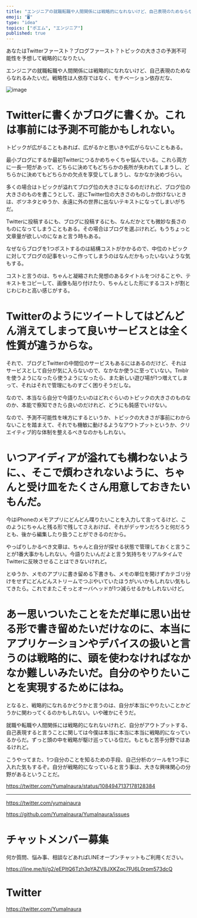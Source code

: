 ```yaml
---
title: "エンジニアの就職転職や人間関係には戦略的になれないけど、自己表現のためならなれるみたいだ。戦略性は人依存ではなく、モチベーション依存だな、"
emoji: "🖥"
type: "idea"
topics: ["ポエム", "エンジニア"]
published: true
---
```


あなたはTwitterファースト？ブログファースト？トピックの大きさの予測不可能性を予想して戦略的になりたい。

エンジニアの就職転職や人間関係には戦略的になれないけど、自己表現のためならなれるみたいだ。戦略性は人依存ではなく、モチベーション依存だな、

![image](https://user-images.githubusercontent.com/13635059/51147000-0b983500-189c-11e9-942c-b9a36227b05d.png)


# Twitterに書くかブログに書くか。これは事前には予測不可能かもしれない。

トピックが広がることもあれば、広がるかと思いきや広がらないこともある。

最小ブログにするか最初Twitterにつるかめちゃくちゃ悩んでいる。これら両方に一長一短があって、どちらに決めてもどちらかの長所が失われてしまうし、どちらかに決めてもどちらかの欠点を享受してしまうし、なかなか決めづらい。

多くの場合はトピックが溢れてブログ位の大きさになるのだけれど、ブログ位の大きさのものを書こうとして、逆にTwitter位の大きさのものしか炊けないときは、ボツネタとゆうか、永遠に外の世界に出ないテキストになってしまいがちだ。

Twitterに投稿するにも、ブログに投稿するにも、なんだかとても微妙な長さのものになってしまうこともある。その場合はブログを選ぶけれど。もうちょっと文章量が欲しいのになぁと言う時もある。

なぜならブログを1つポストするのは結構コストがかかるので、中位のトピックに対してブログの記事をいっこ作ってしまうのはなんだかもったいないような気もする。

コストと言うのは、ちゃんと凝縮された発想のあるタイトルをつけることや、テキストをコピーして、画像も貼り付けたり、ちゃんとした形にするコストが割とじわじわと高い感じがする。

# Twitterのようにツイートしてはどんどん消えてしまって良いサービスとは全く性質が違うからな。

それで、ブログとTwitterの中間位のサービスもあるにはあるのだけど、それはサービスとして自分が気に入らないので、なかなか使うに至っていない。Tmblrを使うようになったら使うようになったら、また新しい遊び場が1つ増えてしまって、それはそれで管理にものすごく困りそうだしな。

なので、本当なら自分で今語りたいのはどれぐらいのトピックの大きさのものなのか、本能で察知できたら良いのだけれど、どうにも鈍感でいけない。

なので、予測不可能性を味方にするというか、トピックの大きさが事前にわからないことを踏まえて、それでも機敏に動けるようなアウトプットというか、クリエイティブ的な体制を整えるべきなのかもしれない。

# いつアイディアが溢れても構わないように、、そこで煩わされないように、ちゃんと受け皿をたくさん用意しておきたいもんだ。

今はiPhoneのメモアプリにどんどん喋りたいことを入力して言ってるけど、このようにちゃんと残る形で残してさえおけば、それがデッサンだろうと何だろうとも、後から編集したり扱うことができるのだから。

やっぱりしかるべき文章は、ちゃんと自分が探せる状態で管理しておくと言うことが1番大事かもしれない。今語りたいんだよと言う気持ちをリアルタイムでTwitterに反映させることはできないけれど。

とゆうか、メモのアプリに書き留める下書きも、メモの単位を開けずカテゴリ分けをせずにどんどんストリームでつぶやいていたほうがいいかもしれない気もしてきたら。これでまたこそっとオーバヘッドが1つ減らせるかもしれないけど。

# あー思いついたことをただ単に思い出せる形で書き留めたいだけなのに、本当にアプリケーションやデバイスの扱いと言うのは戦略的に、頭を使わなければなかなか難しいみたいだ。自分のやりたいことを実現するためにはね。

となると、戦略的になれるかどうかと言うのは、自分が本当にやりたいことかどうかに関わってくるのかもしれない。いや確かにそうだ。

就職や転職や人間関係には戦略的になれないけれど、自分がアウトプットする、自己表現すると言うことに関しては今僕は本当に本当に本当に戦略的になっているからだ。ずっと頭の中を戦略が駆け巡っている位だ。もともと苦手分野ではあるけれど。

こうやってまた、1つ自分のことを知るための手段、自己分析のツールを1つ手に入れた気もするぞ。自分が戦略的になっていると言う事は、大きな興味関心の分野があるということだ。


https://twitter.com/YumaInaura/status/1084947137178128384


---

https://twitter.com/yumainaura

https://github.com/YumaInaura/YumaInaura/issues









<!-- Update From Qiita API -->

# チャットメンバー募集


何か質問、悩み事、相談などあればLINEオープンチャットもご利用ください。

https://line.me/ti/g2/eEPltQ6Tzh3pYAZV8JXKZqc7PJ6L0rpm573dcQ





# Twitter


https://twitter.com/YumaInaura


<!-- Update From Qiita API -->



